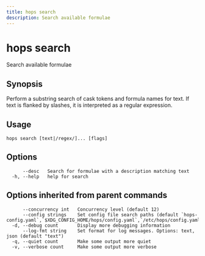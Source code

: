 ```yaml
---
title: hops search
description: Search available formulae
---
```


<!--
This documentation is auto generated by a script.
Please do not edit this file directly.
-->

<!-- markdownlint-disable-next-line single-title -->
# hops search

Search available formulae

## Synopsis

Perform a substring search of cask tokens and formula names for text. If text is flanked by slashes, it is interpreted as a regular expression.

## Usage

```plaintext
hops search [text|/regex/]... [flags]
```

## Options

```plaintext
      --desc   Search for formulae with a description matching text
  -h, --help   help for search
```

## Options inherited from parent commands

```plaintext
      --concurrency int   Concurrency level (default 12)
      --config strings    Set config file search paths (default `hops-config.yaml`,`$XDG_CONFIG_HOME/hops/config.yaml`,`/etc/hops/config.yaml`)
  -d, --debug count       Display more debugging information
      --log-fmt string    Set format for log messages. Options: text, json (default "text")
  -q, --quiet count       Make some output more quiet
  -v, --verbose count     Make some output more verbose
```
